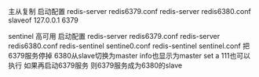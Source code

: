 主从复制
  启动配置
  redis-server redis6379.conf
  redis-server redis6380.conf
  slaveof 127.0.0.1 6379

sentinel 高可用
  启动配置
  redis-server redis6379.conf
  redis-server redis6380.conf
  redis-sentinel sentine0.conf
  redis-sentinel sentinel.conf
  把6379服务停掉 6380从slave切换为master info也显示为master set a 111也可以执行
  如果再启动6379服务 则6379服务成为6380的slave
